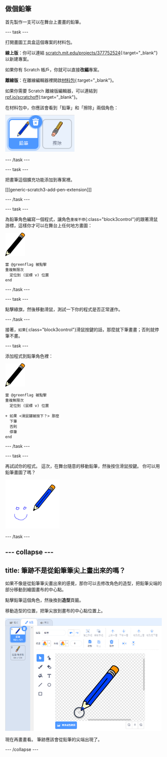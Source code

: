 ## 做個鉛筆

首先製作一支可以在舞台上畫畫的鉛筆。

--- task ---

打開畫圖工具盒這個專案的材料包。

**線上版**：你可以連結 [scratch.mit.edu/projects/377752524](https://scratch.mit.edu/projects/377752524){:target="_blank"} 以新建專案。

如果你有 Scratch 帳戶，你就可以直接**改編**專案。

**離線版**：在離線編輯器裡開啟[材料包](https://rpf.io/p/zh-TW/paint-box-go){:target="_blank"}。

如果你需要 Scratch 離線版編輯器，可以連結到 [rpf.io/scratchoff](https://rpf.io/scratchoff){:target="_blank"}。

在材料包中，你應該會看到「鉛筆」和「擦除」兩個角色：

![截圖](images/paint-starter.png)

--- /task ---

--- task ---

把畫筆這個擴充功能添加到專案裡。

[[[generic-scratch3-add-pen-extension]]]

--- /task ---

--- task ---

為鉛筆角色編寫一個程式，讓角色`重複不停`{:class="block3control"}的跟著滑鼠游標，這樣你才可以在舞台上任何地方畫圖：

![鉛筆](images/pencil.png)

```blocks3
當 @greenflag 被點擊
重複無限次
  定位到 (鼠標 v) 位置
end
```

--- /task ---

--- task ---

點擊綠旗，然後移動滑鼠，測試一下你的程式是否正常運作。

--- /task ---

接著，`如果`{:class="block3control"}滑鼠按鍵的話，那麼就下筆畫畫；否則就停筆不畫。

--- task ---

添加程式到鉛筆角色裡：

![鉛筆](images/pencil.png)

```blocks3
當 @greenflag 被點擊
重複無限次
  定位到 (鼠標 v) 位置

+ 如果 <滑鼠鍵被按下？> 那麼
  下筆
  否則
  停筆
end
```

--- /task ---

--- task ---

再試試你的程式。 這次，在舞台隨意的移動鉛筆，然後按住滑鼠按鍵。 你可以用鉛筆畫圖了嗎？

![截圖](images/paint-draw.png)

--- /task ---

--- collapse ---
---
title: 筆跡不是從鉛筆筆尖上畫出來的嗎？
---
如果不像是從鉛筆筆尖畫出來的感覺，那你可以去修改角色的造型，把鉛筆尖端的部分移動到繪圖畫布的中心點。

點擊鉛筆這個角色，然後換到**造型**頁籤。

移動造型的位置，把筆尖放到畫布的中心點位置上。

![造型中心點](images/costume-center-annotated.png)

現在再畫畫看。 筆跡應該會從鉛筆的尖端出現了。

--- /collapse ---
